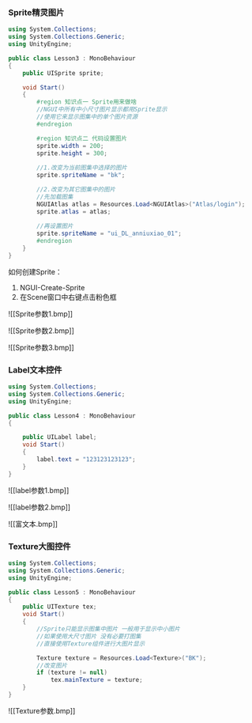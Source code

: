 ### Sprite精灵图片
```c#
using System.Collections;
using System.Collections.Generic;
using UnityEngine;

public class Lesson3 : MonoBehaviour
{
    public UISprite sprite;

    void Start()
    {
        #region 知识点一 Sprite用来做啥
        //NGUI中所有中小尺寸图片显示都用Sprite显示
        //使用它来显示图集中的单个图片资源
        #endregion

        #region 知识点二 代码设置图片
        sprite.width = 200;
        sprite.height = 300;
        
        //1.改变为当前图集中选择的图片
        sprite.spriteName = "bk";

        //2.改变为其它图集中的图片
        //先加载图集
        NGUIAtlas atlas = Resources.Load<NGUIAtlas>("Atlas/login");
        sprite.atlas = atlas;
        
        //再设置图片
        sprite.spriteName = "ui_DL_anniuxiao_01";
        #endregion
    }
}

```

如何创建Sprite：
1. NGUI-Create-Sprite
2. 在Scene窗口中右键点击粉色框

![[Sprite参数1.bmp]]

![[Sprite参数2.bmp]]

![[Sprite参数3.bmp]]


### Label文本控件
```c#
using System.Collections;
using System.Collections.Generic;
using UnityEngine;

public class Lesson4 : MonoBehaviour
{

    public UILabel label;
    void Start()
    {
        label.text = "123123123123";
    }
}
```

![[label参数1.bmp]]

![[label参数2.bmp]]

![[富文本.bmp]]

### Texture大图控件
```c#
using System.Collections;
using System.Collections.Generic;
using UnityEngine;

public class Lesson5 : MonoBehaviour
{
    public UITexture tex;
    void Start()
    {
        //Sprite只能显示图集中图片 一般用于显示中小图片
        //如果使用大尺寸图片 没有必要打图集
        //直接使用Texture组件进行大图片显示

        Texture texture = Resources.Load<Texture>("BK");
        //改变图片
        if (texture != null)
            tex.mainTexture = texture;
    }
}

```

![[Texture参数.bmp]]